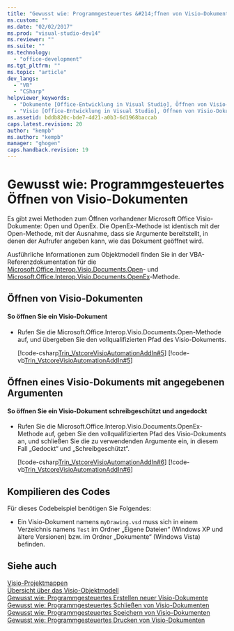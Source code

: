```yaml
---
title: "Gewusst wie: Programmgesteuertes &#214;ffnen von Visio-Dokumenten | Microsoft Docs"
ms.custom: ""
ms.date: "02/02/2017"
ms.prod: "visual-studio-dev14"
ms.reviewer: ""
ms.suite: ""
ms.technology: 
  - "office-development"
ms.tgt_pltfrm: ""
ms.topic: "article"
dev_langs: 
  - "VB"
  - "CSharp"
helpviewer_keywords: 
  - "Dokumente [Office-Entwicklung in Visual Studio], Öffnen von Visio-Dokumenten"
  - "Visio [Office-Entwicklung in Visual Studio], Öffnen von Visio-Dokumenten"
ms.assetid: bddb820c-bde7-4d21-a0b3-6d1968baccab
caps.latest.revision: 20
author: "kempb"
ms.author: "kempb"
manager: "ghogen"
caps.handback.revision: 19
---
```

# Gewusst wie: Programmgesteuertes &#214;ffnen von Visio-Dokumenten
  Es gibt zwei Methoden zum Öffnen vorhandener Microsoft Office Visio\-Dokumente: Open und OpenEx. Die OpenEx\-Methode ist identisch mit der Open\-Methode, mit der Ausnahme, dass sie Argumente bereitstellt, in denen der Aufrufer angeben kann, wie das Dokument geöffnet wird.  
  
 Ausführliche Informationen zum Objektmodell finden Sie in der VBA\-Referenzdokumentation für die [Microsoft.Office.Interop.Visio.Documents.Open](HV10070351)\- und [Microsoft.Office.Interop.Visio.Documents.OpenEx](HV10071456)\-Methode.  
  
## Öffnen von Visio\-Dokumenten  
  
#### So öffnen Sie ein Visio\-Dokument  
  
-   Rufen Sie die Microsoft.Office.Interop.Visio.Documents.Open\-Methode auf, und übergeben Sie den vollqualifizierten Pfad des Visio\-Dokuments.  
  
     [!code-csharp[Trin_VstcoreVisioAutomationAddIn#5](../snippets/csharp/VS_Snippets_OfficeSP/Trin_VstcoreVisioAutomationAddIn/CS/ThisAddIn.cs#5)]
     [!code-vb[Trin_VstcoreVisioAutomationAddIn#5](../snippets/visualbasic/VS_Snippets_OfficeSP/Trin_VstcoreVisioAutomationAddIn/VB/ThisAddIn.vb#5)]  
  
## Öffnen eines Visio\-Dokuments mit angegebenen Argumenten  
  
#### So öffnen Sie ein Visio\-Dokument schreibgeschützt und angedockt  
  
-   Rufen Sie die Microsoft.Office.Interop.Visio.Documents.OpenEx\-Methode auf, geben Sie den vollqualifizierten Pfad des Visio\-Dokuments an, und schließen Sie die zu verwendenden Argumente ein, in diesem Fall „Gedockt“ und „Schreibgeschützt“.  
  
     [!code-csharp[Trin_VstcoreVisioAutomationAddIn#6](../snippets/csharp/VS_Snippets_OfficeSP/Trin_VstcoreVisioAutomationAddIn/CS/ThisAddIn.cs#6)]
     [!code-vb[Trin_VstcoreVisioAutomationAddIn#6](../snippets/visualbasic/VS_Snippets_OfficeSP/Trin_VstcoreVisioAutomationAddIn/VB/ThisAddIn.vb#6)]  
  
## Kompilieren des Codes  
 Für dieses Codebeispiel benötigen Sie Folgendes:  
  
-   Ein Visio\-Dokument namens `myDrawing.vsd` muss sich in einem Verzeichnis namens `Test` im Ordner „Eigene Dateien“ \(Windows XP und ältere Versionen\) bzw. im Ordner „Dokumente“ \(Windows Vista\) befinden.  
  
## Siehe auch  
 [Visio-Projektmappen](../vsto/visio-solutions.md)   
 [Übersicht über das Visio-Objektmodell](../vsto/visio-object-model-overview.md)   
 [Gewusst wie: Programmgesteuertes Erstellen neuer Visio-Dokumente](../vsto/how-to-programmatically-create-new-visio-documents.md)   
 [Gewusst wie: Programmgesteuertes Schließen von Visio-Dokumenten](../vsto/how-to-programmatically-close-visio-documents.md)   
 [Gewusst wie: Programmgesteuertes Speichern von Visio-Dokumenten](../vsto/how-to-programmatically-save-visio-documents.md)   
 [Gewusst wie: Programmgesteuertes Drucken von Visio-Dokumenten](../vsto/how-to-programmatically-print-visio-documents.md)  
  
  